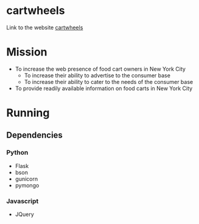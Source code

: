 cartwheels
==========

Link to the website [cartwheels](http://cartwheels.herokuapp.com)

# Mission
* To increase the web presence of food cart owners in New York City
    - To increase their ability to advertise to the consumer base
    - To increase their ability to cater to the needs of the consumer base
* To provide readily available information on food carts in New York City

# Running

## Dependencies

### Python
- Flask
- bson
- gunicorn
- pymongo

### Javascript
- JQuery
